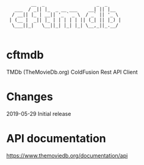 ```
         __  _                   _  _     
   ___  / _|| |_  _ __ ___    __| || |__  
  / __|| |_ | __|| '_ ` _ \  / _` || '_ \ 
 | (__ |  _|| |_ | | | | | || (_| || |_) |
  \___||_|   \__||_| |_| |_| \__,_||_.__/ 
                                          
```
# cftmdb
TMDb (TheMovieDb.org) ColdFusion Rest API Client

# Changes
2019-05-29 Initial release

# API documentation
https://www.themoviedb.org/documentation/api

